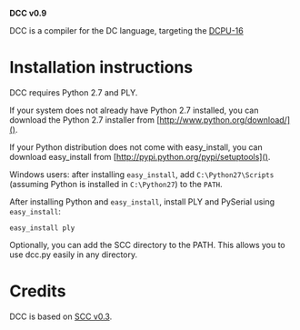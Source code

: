 **DCC v0.9**

DCC is a compiler for the DC language, targeting the [DCPU-16](http://0x10c.com/doc/dcpu-16.txt)

# Installation instructions

DCC requires Python 2.7 and PLY.

If your system does not already have Python 2.7 installed, you can download the
Python 2.7 installer from [http://www.python.org/download/]().

If your Python distribution does not come with easy_install, you can download
easy_install from [http://pypi.python.org/pypi/setuptools]().

Windows users: after installing `easy_install`, add `C:\Python27\Scripts` (assuming
Python is installed in `C:\Python27`) to the `PATH`.

After installing Python and `easy_install`, install PLY and PySerial using
`easy_install`:

    easy_install ply

Optionally, you can add the SCC directory to the PATH. This allows you to use
dcc.py easily in any directory.

# Credits
DCC is based on [SCC v0.3](https://github.com/zr40/scc).
